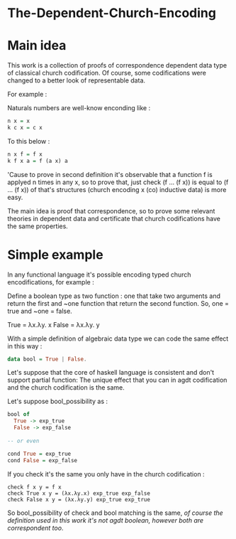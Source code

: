 # The-Dependent-Church-Encoding

# Main idea 
This work is a collection of proofs of correspondence dependent data type of classical church codification.
Of course, some codifications were changed to a better look of representable data.

For example :

Naturals numbers are well-know enconding like : 

```haskell
n x = x
k c x = c x
```

To this below :
```haskell
n x f = f x
k f x a = f (a x) a
```

'Cause to prove in second definition it's observable that a function f is applyed n times in any x, so to prove that, just check (f ... (f x)) is equal to (f ... (f x)) of that's
structures (church encoding x (co) inductive data) is more easy.

The main idea is proof that correspondence, so to prove some relevant theories in dependent data and certificate that church codifications have the same properties.

# Simple example

In any functional language it's possible encoding typed church encodifications, for example :

Define a boolean type as two function : one that take two arguments and return the first and ~one function that return the second function.
So, one = true and ~one = false.

True = λx.λy. x
False = λx.λy. y

With a simple definition of algebraic data type we can code the same effect in this way :

```haskell
data bool = True | False.
```

Let's suppose that the core of haskell language is consistent and don't support partial function:
The unique effect that you can in agdt codification and the church codification is the same.

Let's suppose bool_possibility as :

```haskell
bool of
  True -> exp_true
  False -> exp_false
  
-- or even

cond True = exp_true
cond False = exp_false
```

If you check it's the same you only have in the church codification :
```
check f x y = f x
check True x y = (λx.λy.x) exp_true exp_false
check False x y = (λx.λy.y) exp_true exp_true
```


So bool_possibility of check and bool matching is the same, *of course the definition used in this work it's not agdt boolean, however both are correspondent too*.
